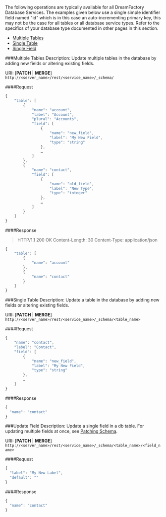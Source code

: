 The following operations are typically available for all DreamFactory Database Services.
The examples given below use a single simple identifier field named "id" which is in this case an auto-incrementing primary key, this may not be the case for all tables or all database service types. Refer to the specifics of your database type documented in other pages in this section.

  * [Multiple Tables](#patch-tables)
  * [Single Table](#patch-table)
  * [Single Field](#patch-field)

###Multiple Tables
Description: Update multiple tables in the database by adding new fields or altering existing fields.

URI: [**PATCH** | **MERGE**] `http://<server_name>/rest/<service_name>/_schema/`

####Request
```javascript
{
    "table": [
        {
            "name": "account",
            "label": "Account",
            "plural": "Accounts",
            "field": [
                {
                    "name": "new_field",
                    "label": "My New Field",
                    "type": "string"
                },
                …
            ]
        },
        {
            "name": "contact",
            "field": [
                {
                    "name": "old_field",
                    "label": "New Type",
                    "type": "integer"
                },
                …
            ]
        }
    ]
}
```

####Response

>HTTP/1.1 200 OK
Content-Length: 30
Content-Type: application/json

```javascript
{
    "table": [
        {
            "name": "account"
        },
        {
            "name": "contact"
        }
    ]
}
```

###Single Table
Description: Update a table in the database by adding new fields or altering existing fields.

URI: [**PATCH** | **MERGE**] `http://<server_name>/rest/<service_name>/_schema/<table_name>`

####Request
```javascript
{
    "name": "contact",
    "label": "Contact",
    "field": [
        {
            "name": "new_field",
            "label": "My New Field",
            "type": "string"
        },
        …
    ]
}
```

####Response

```javascript
{
  "name": "contact"
}
```

###Update Field
Description: Update a single field in a db table. For updating multiple fields at once, see [Patching Schema](Database-Patching-Schema).

URI: [**PATCH** | **MERGE**] `http://<server_name>/rest/<service_name>/_schema/<table_name>/<field_name>`

####Request
```javascript
{
  "label": "My New Label",
  "default": ""
}
```

####Response

```javascript
{
  "name": "contact"
}
```
